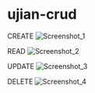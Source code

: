 # ujian-crud
 
CREATE
![Screenshot_1](https://user-images.githubusercontent.com/99938869/157805445-235bb6a4-bef7-419f-81b4-b2002ab6c068.png)

READ
![Screenshot_2](https://user-images.githubusercontent.com/99938869/157805531-df4234c1-b7d0-4cfc-bb14-9d984a63d370.png)

UPDATE
![Screenshot_3](https://user-images.githubusercontent.com/99938869/157805576-ee28a91b-15f3-4c44-9957-c7dda7f4fc99.png)

DELETE
![Screenshot_4](https://user-images.githubusercontent.com/99938869/157805608-eac51429-7aee-49e1-ad7d-e8162918c611.png)

